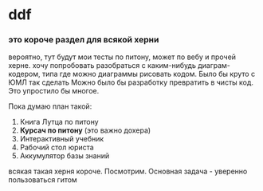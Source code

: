 # ddf
### это короче раздел для всякой херни

вероятно, тут будут мои тесты по питону, может по вебу и прочей херне. 
хочу попробовать разобраться с каким-нибудь диаграм-кодером, 
типа где можно диаграммы рисовать кодом. Было бы круто с ЮМЛ так сделать
Можно было бы разработку превратить в чисты код. Это упростило бы многое.

Пока думаю план такой: 
1. Книга Лутца по питону
2. **Курсач по питону** (это важно дохера)
3. Интерактивный учебник
4. Рабочий стол юриста
5. Аккумулятор базы знаний

всякая такая херня короче. Посмотрим. 
Основная задача - уверенно пользоваться гитом 
